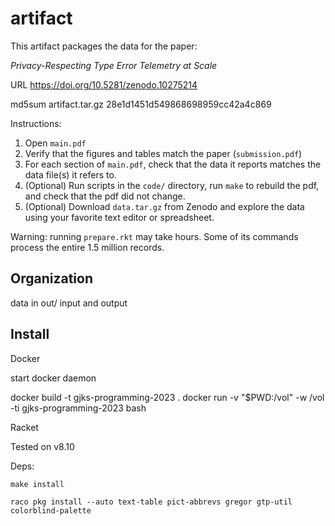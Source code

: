 artifact
===

This artifact packages the data for the paper:

 _Privacy-Respecting Type Error Telemetry at Scale_

URL
https://doi.org/10.5281/zenodo.10275214

md5sum artifact.tar.gz
28e1d1451d549868698959cc42a4c869


Instructions:

 1. Open `main.pdf`
 2. Verify that the figures and tables match the paper (`submission.pdf`)
 3. For each section of `main.pdf`, check that the data it reports
    matches the data file(s) it refers to.
 4. (Optional) Run scripts in the `code/` directory, run `make` to rebuild
    the pdf, and check that the pdf did not change.
 5. (Optional) Download `data.tar.gz` from Zenodo and explore the data
    using your favorite text editor or spreadsheet.

Warning: running `prepare.rkt` may take hours. Some of its commands process
the entire 1.5 million records.

## Organization

data in out/
input and output


## Install

Docker 

start docker daemon

docker build -t gjks-programming-2023 .
docker run -v "$PWD:/vol" -w /vol -ti gjks-programming-2023 bash

Racket

Tested on v8.10

Deps:

 `make install`

	raco pkg install --auto text-table pict-abbrevs gregor gtp-util colorblind-palette

